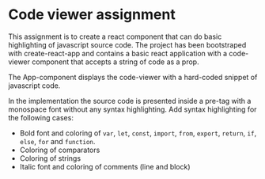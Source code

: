 # Code viewer assignment

This assignment is to create a react component that can do basic highlighting of javascript source code. The project
has been bootstraped with create-react-app and contains a basic react application with a code-viewer component that
accepts a string of code as a prop.

The App-component displays the code-viewer with a hard-coded snippet of javascript code. 

In the implementation the source code is presented inside a pre-tag 
with a monospace font without any syntax highlighting. Add syntax highlighting for the following cases:

* Bold font and coloring of `var`, `let`, `const`, `import`, `from`, `export`, `return`, `if`, `else`, `for` and `function`.
* Coloring of comparators 
* Coloring of strings
* Italic font and coloring of comments (line and block)

